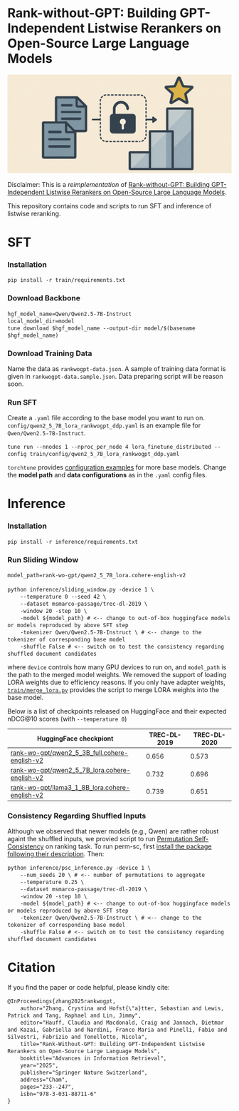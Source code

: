 # Rank-without-GPT: Building GPT-Independent Listwise Rerankers on Open-Source Large Language Models

<div align="center">
  <img src="rankwogpt.png" width="600">
</div>

Disclaimer: This is a *reimplementation* of [Rank-without-GPT: Building GPT-Independent Listwise Rerankers on Open-Source Large Language Models](https://link.springer.com/chapter/10.1007/978-3-031-88711-6_15).

This repository contains code and scripts to run SFT and inference of listwise reranking.


# SFT 

### Installation 
```
pip install -r train/requirements.txt
```

### Download Backbone
```
hgf_model_name=Qwen/Qwen2.5-7B-Instruct
local_model_dir=model
tune download $hgf_model_name --output-dir model/$(basename $hgf_model_name)
```

### Download Training Data
Name the data as `rankwogpt-data.json`. A sample of training data format is given in `rankwogpt-data.sample.json`. 
Data preparing script will be reason soon.


### Run SFT
Create a `.yaml` file according to the base model you want to run on. `config/qwen2_5_7B_lora_rankwogpt_ddp.yaml` is an example file for `Qwen/Qwen2.5-7B-Instruct`.
```
tune run --nnodes 1 --nproc_per_node 4 lora_finetune_distributed --config train/config/qwen2_5_7B_lora_rankwogpt_ddp.yaml
```
`torchtune` provides [configuration examples](https://github.com/pytorch/torchtune/tree/main/recipes/configs) for more base models.  Change the **model path** and **data configurations** as in the `.yaml` config files. 


# Inference

### Installation 
```
pip install -r inference/requirements.txt
```

### Run Sliding Window
```
model_path=rank-wo-gpt/qwen2_5_7B_lora.cohere-english-v2

python inference/sliding_window.py -device 1 \
    --temperature 0 --seed 42 \
    --dataset msmarco-passage/trec-dl-2019 \
    -window 20 -step 10 \
    -model ${model_path} # <-- change to out-of-box huggingface models or models reproduced by above SFT step 
    -tokenizer Qwen/Qwen2.5-7B-Instruct \ # <-- change to the tokenizer of corresponding base model
    -shuffle False # <-- switch on to test the consistency regarding shuffled document candidates
```
where `device` controls how many GPU devices to run on,
and `model_path` is the path to the merged model weights.
We removed the support of loading LORA weights due to efficiency reasons.
If you only have adapter weights, [`train/merge_lora.py`](train/merge_lora.py) provides the script to merge LORA weights into the base model.

Below is a list of checkpoints released on HuggingFace and their expected nDCG@10 scores (with `--temperature 0`)

| HuggingFace checkpiont | TREC-DL-2019 | TREC-DL-2020 |
|--|--|--|
|[rank-wo-gpt/qwen2_5_3B_full.cohere-english-v2](https://huggingface.co/rank-wo-gpt/qwen2_5_3B_full.cohere-english-v2)| 0.656 | 0.573 |
|[rank-wo-gpt/qwen2_5_7B_lora.cohere-english-v2](https://huggingface.co/rank-wo-gpt/qwen2_5_7B_lora.cohere-english-v2)| 0.732 | 0.696 |
|[rank-wo-gpt/llama3_1_8B_lora.cohere-english-v2](https://huggingface.co/rank-wo-gpt/llama3_1_8B_lora.cohere-english-v2)| 0.739	| 0.651 | 



### Consistency Regarding Shuffled Inputs 
Although we observed that newer models (e.g., Qwen) are rather robust againt the shuffled inputs,
we provied script to run [Permutation Self-Consistency](https://github.com/castorini/perm-sc) on ranking task.
To run perm-sc, first [install the package following their description](https://github.com/castorini/perm-sc?tab=readme-ov-file#installation).
Then:
```
python inference/psc_inference.py -device 1 \
    --num_seeds 20 \ # <-- number of permutations to aggregate
    --temperature 0.25 \
    --dataset msmarco-passage/trec-dl-2019 \
    -window 20 -step 10 \
    -model ${model_path} # <-- change to out-of-box huggingface models or models reproduced by above SFT step 
    -tokenizer Qwen/Qwen2.5-7B-Instruct \ # <-- change to the tokenizer of corresponding base model
    -shuffle False # <-- switch on to test the consistency regarding shuffled document candidates
```


# Citation
If you find the paper or code helpful, please kindly cite: 
```
@InProceedings{zhang2025rankwogpt,
    author="Zhang, Crystina and Hofst{\"a}tter, Sebastian and Lewis, Patrick and Tang, Raphael and Lin, Jimmy",
    editor="Hauff, Claudia and Macdonald, Craig and Jannach, Dietmar and Kazai, Gabriella and Nardini, Franco Maria and Pinelli, Fabio and Silvestri, Fabrizio and Tonellotto, Nicola",
    title="Rank-Without-GPT: Building GPT-Independent Listwise Rerankers on Open-Source Large Language Models",
    booktitle="Advances in Information Retrieval",
    year="2025",
    publisher="Springer Nature Switzerland",
    address="Cham",
    pages="233--247",
    isbn="978-3-031-88711-6"
}
```